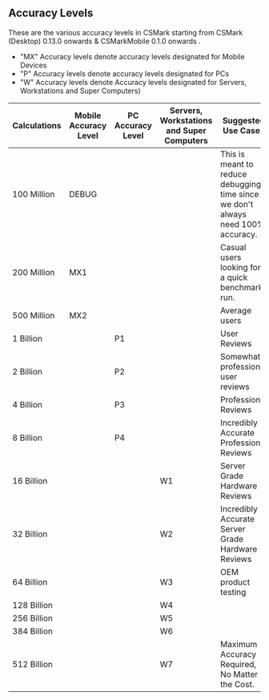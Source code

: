 ## Accuracy Levels

These are the various accuracy levels in CSMark starting from CSMark (Desktop) 0.13.0 onwards & CSMarkMobile 0.1.0 onwards .

* "MX" Accuracy levels denote accuracy levels designated for Mobile Devices
* "P" Accuracy levels denote accuracy levels designated for PCs
* "W" Accuracy levels denote Accuracy levels designated for Servers, Workstations and Super Computers)

| Calculations | Mobile Accuracy Level | PC Accuracy Level | Servers, Workstations and Super Computers  | Suggested Use Cases | Introduction |
|--------------|-----------------------|-------------------|---|---|---|
| 100 Million | DEBUG                   |                  |    | This is meant to reduce debugging time since we don't always need 100% accuracy. | CSMark 0.15.0 (Introduced in CSMarkLib 0.15.1) |
| 200 Million  | MX1                    |                   |   |  Casual users looking for a quick benchmark run. | 0.14.0 |
| 500 Million  | MX2                    |                   |   | Average users | 0.14.0 |
| 1 Billion    |                        | P1                |   | User Reviews | 0.13.0 |
| 2 Billion    |                        | P2                |   | Somewhat professional user reviews | 0.13.0 |
| 4 Billion    |                         | P3                |   | Professional Reviews | 0.13.0 |  
| 8 Billion    |                       | P4                |   | Incredibly Accurate Professional Reviews | 0.13.0 |   
| 16 Billion   |                       |               | W1  | Server Grade Hardware Reviews | 0.13.0 |
| 32 Billion   |                       |                     | W2  | Incredibly Accurate Server Grade Hardware Reviews | 0.13.0 |     
| 64 Billion   |                       |                   |  W3 | OEM product testing | 0.13.0 |
| 128 Billion   |                       |                   |  W4 | | 0.13.0 |
| 256 Billion   |                       |                   | W5  |   | 0.13.0 |
| 384 Billion   |                       |                   | W6  |   | 0.13.0 |
| 512 Billion   |                       |                   | W7  | Maximum Accuracy Required, No Matter the Cost.  | 0.13.0 |

